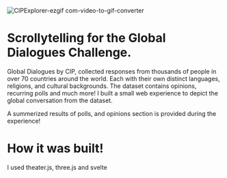 
![CIPExplorer-ezgif com-video-to-gif-converter](https://github.com/user-attachments/assets/232a130e-386a-457f-8c2a-0688cab95613)

# Scrollytelling for the Global Dialogues Challenge.

Global Dialogues by CIP, collected responses from thousands of people in over 70 countries around the world. Each with their own distinct languages, religions, and cultural backgrounds. The dataset contains opinions, recurring polls and much more! I built a small web experience to depict the global conversation from the dataset.

A summerized results of polls, and opinions section is provided during the experience!

# How it was built!

I used theater.js, three.js and svelte




